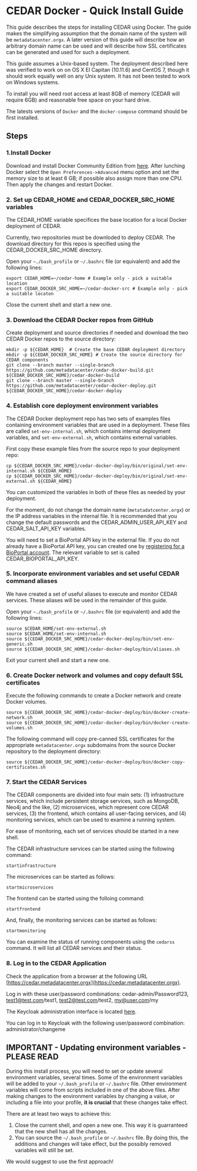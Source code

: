 # CEDAR Docker - Quick Install Guide

This guide describes the steps for installing CEDAR using Docker.
The guide makes the simplifying assumption that the domain name of the system will be ``metadatacenter.orgx``.
A later version of this guide will describe how an arbitrary domain name can be used and will describe how SSL certificates can be generated and used for such a deployment.

This guide assumes a Unix-based system.
The deployment described here was verified to work on on OS X El Capitan (10.11.6) and CentOS 7,
though it should work equally well on any Unix system.
It has not been tested to work on Windows systems.

To install you will need root access at least 8GB of memory (CEDAR will require 6GB) and reasonable free space on your hard drive.

The latests versions of ```Docker``` and the ```docker-compose``` command should be first installed.

## Steps
### 1.Install Docker

Download and install Docker Community Edition from [here](https://www.docker.com/community-edition).
After lunching Docker select the ```Open Preferences->Advanced``` menu option and set the memory size
to at least 6 GB; if possible also assign more than one CPU. Then apply the changes and restart Docker.

### 2. Set up CEDAR_HOME and CEDAR_DOCKER_SRC_HOME variables

The CEDAR_HOME variable specifices the base location for a local Docker deployment of CEDAR.

Currently, two repositories must be downloded to deploy CEDAR.
The download directory for this repos is specified using the CEDAR_DOCKER_SRC_HOME directory.

Open your ```~./bash_profile``` or ```~/.bashrc``` file (or equivalent) and add the following lines:

    export CEDAR_HOME=~/cedar-home # Example only - pick a suitable location
    export CEDAR_DOCKER_SRC_HOME=~/cedar-docker-src # Example only - pick a suitable locaton

Close the current shell and start a new one.

### 3. Download the CEDAR Docker repos from GitHub

Create deployment and source directories if needed and download the two CEDAR Docker repos to the source directory:

    mkdir -p ${CEDAR_HOME}  # Create the base CEDAR deployment directory
    mkdir -p ${CEDAR_DOCKER_SRC_HOME} # Create the source directory for CEDAR components
    git clone --branch master --single-branch https://github.com/metadatacenter/cedar-docker-build.git ${CEDAR_DOCKER_SRC_HOME}/cedar-docker-build
    git clone --branch master --single-branch https://github.com/metadatacenter/cedar-docker-deploy.git ${CEDAR_DOCKER_SRC_HOME}/cedar-docker-deploy

### 4. Establish core deployment environment variables

The CEDAR Docker deployment repo has two sets of examples files containing environment variables that are used in a deployment.
These files are called ```set-env-internal.sh```, which contains internal deployment variables, and ```set-env-external.sh```,
which contains external variables.

First copy these example files from the source repo to your deployment repo:

    cp ${CEDAR_DOCKER_SRC_HOME}/cedar-docker-deploy/bin/original/set-env-internal.sh ${CEDAR_HOME}
    cp ${CEDAR_DOCKER_SRC_HOME}/cedar-docker-deploy/bin/original/set-env-external.sh ${CEDAR_HOME}

You can customized the variables in both of these files as needed by your deployment.

For the moment, do not change the domain name (``metatadatcenter.orgx``) or the IP address variables in the internal file.
It is recommended that you change the default passwords and the CEDAR_ADMIN_USER_API_KEY and CEDAR_SALT_API_KEY variables.

You will need to set a BioPortal API key in the external file.
If you do not already have a BioPortal API key, you can created one by [registering for a BioPortal account](https://bioportal.bioontology.org/accounts/new).
The relevant variable to set is called CEDAR_BIOPORTAL_API_KEY.

### 5. Incorporate environment variables and set useful CEDAR command aliases

We have created a set of useful aliases to execute and monitor CEDAR services.
These aliases will be used in the remainder of this guide.

Open your ```~./bash_profile``` or ```~/.bashrc``` file (or equivalent) and add the following lines:

    source $CEDAR_HOME/set-env-external.sh
    source $CEDAR_HOME/set-env-internal.sh
    source ${CEDAR_DOCKER_SRC_HOME}/cedar-docker-deploy/bin/set-env-generic.sh
    source ${CEDAR_DOCKER_SRC_HOME}/cedar-docker-deploy/bin/aliases.sh

Exit your current shell and start a new one.

### 6. Create Docker network and volumes and copy default SSL certificates

Execute the following commands to create a Docker network and create Docker volumes.

    source ${CEDAR_DOCKER_SRC_HOME}/cedar-docker-deploy/bin/docker-create-network.sh
    source ${CEDAR_DOCKER_SRC_HOME}/cedar-docker-deploy/bin/docker-create-volumes.sh

The following command will copy pre-canned SSL certificates for the appropriate ``metadatacenter.orgx`` subdomains from the
source Docker repository to the deployment directory:

    source ${CEDAR_DOCKER_SRC_HOME}/cedar-docker-deploy/bin/docker-copy-certificates.sh

### 7. Start the CEDAR Services

The CEDAR components are divided into four main sets: (1) infrastructure services, which include persistent storage services, such as MongoDB, Neo4j and the like, (2) microservices, which represent core CEDAR services, (3) the frontend, which contains all user-facing services, and (4) monitoring services, which can be used to examine a running system.

For ease of monitoring, each set of services should be started in a new shell.

The CEDAR infrastructure services can be started using the following command:

    startinfrastructure

The microservices can be started as follows:

    startmicroservices

The frontend can be started using the folloing command:

    startfrontend

And, finally, the monitoring services can be started as follows:

    startmonitoring

You can examine the status of running components using the ``cedarss`` command.
 It will list all CEDAR services and their status.

### 8. Log in to the CEDAR Application

Check the application from a browser at the following URL [https://cedar.metadatacenter.orgx](https://cedar.metadatacenter.orgx).

Log in with these user/password combinations: cedar-admin/Password123, test1@test.com/test1, test2@test.com/test2, my@user.com/my

The Keycloak administration interface is located [here](https://auth.metadatacenter.orgx/auth/admin/).

You can log in to Keycloak with the following user/password combination: administrator/changeme

## IMPORTANT - Updating environment variables - PLEASE READ
During this install process, you will need to set or update several environment variables, several times.
Some of the environment variables will be added to your ``~/.bash_profile`` or ``~/.bashrc`` file.
Other environment variables will come from scripts included in one of the above files.
After making changes to the environment variables by changing a value, or including a file into your profile, **it is crucial** that these changes take effect.

There are at least two ways to achieve this:
1. Close the current shell, and open a new one. This way it is guarranteed that the new shell has all the changes.
1. You can source the ``~/.bash_profile`` or ``~/.bashrc`` file. By doing this, the additions and changes will take effect, but the possibly removed variables will still be set.

We would suggest to use the first approach!
